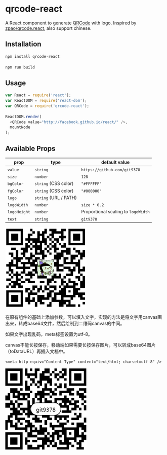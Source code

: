 # qrcode-react

A React component to generate [QRCode](http://en.wikipedia.org/wiki/QR_code) with logo.
Inspired by [zpao/qrcode.react](https://github.com/zpao/qrcode.react), also support chinese.

## Installation

```sh
npm install qrcode-react

npm run build

```

## Usage

```js
var React = require('react');
var ReactDOM = require('react-dom');
var QRCode = require('qrcode-react');

ReactDOM.render(
  <QRCode value="http://facebook.github.io/react/" />,
  mountNode
);
```

## Available Props

prop         | type                 | default value
-------------|----------------------|-----------------------------------
`value`      | `string`             | `https://github.com/git9378`
`size`       | `number`             | `128`
`bgColor`    | `string` (CSS color) | `"#FFFFFF"`
`fgColor`    | `string` (CSS color) | `"#000000"`
`logo`       | `string` (URL / PATH)|
`logoWidth`  | `number`             | `size * 0.2`
`logoHeight` | `number`             | Proportional scaling to `logoWidth`
`text`       | `string`             | `git9378`

<img src="qrcode.png" height="256" width="256">

在原有组件的基础上添加参数，可以填入文字，实现的方法是将文字用canvas画出来，转成base64文件，然后绘制到二维码canvas的中间。

如果文字出现乱码，meta标签设置为utf-8。
  
canvas不能长按保存，移动端如果需要长按保存图片，可以转成base64图片（toDataURL）再插入文档中。

`<meta http-equiv="Content-Type" content="text/html; charset=utf-8" />`

<img src="git9378.png" height="256" width="256">
